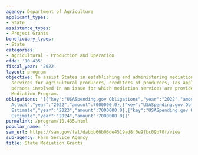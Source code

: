 ```yaml
---
agency: Department of Agriculture
applicant_types:
- State
assistance_types:
- Project Grants
beneficiary_types:
- State
categories:
- Agricultural - Production and Operation
cfda: '10.435'
fiscal_year: '2022'
layout: program
objective: To assist States in establishing and administering mediation programs and
  services for agricultural producers, creditors of producers, (as applicable) and
  persons involved in an issue for which mediation services are provided by a Certified
  Mediation Program.
obligations: '[{"key":"USASpending.gov Obligations","year":"2022","amount":0.0},{"key":"SAM.gov
  Actual","year":"2022","amount":7000000.0},{"key":"USASpending.gov Obligations","year":"2023","amount":0.0},{"key":"SAM.gov
  Estimate","year":"2023","amount":7000000.0},{"key":"USASpending.gov Obligations","year":"2024","amount":0.0},{"key":"SAM.gov
  Estimate","year":"2024","amount":7000000.0}]'
permalink: /program/10.435.html
popular_name: ''
sam_url: https://sam.gov/fal/dabbb66b06de4519ad8f0e9fbc09b70f/view
sub-agency: Farm Service Agency
title: State Mediation Grants
---
```

